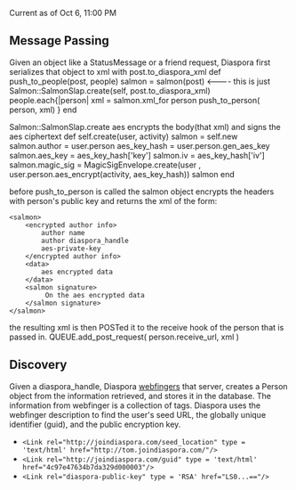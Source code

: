 Current as of Oct 6, 11:00 PM

## Message Passing
Given an object like a StatusMessage or a friend request, Diaspora first serializes that object to xml with post.to_diaspora_xml
    def push_to_people(post, people)
      salmon = salmon(post)                             <---- this is just Salmon::SalmonSlap.create(self, post.to_diaspora_xml)
      people.each{|person|
        xml = salmon.xml_for person
        push_to_person( person, xml)
      }
    end

Salmon::SalmonSlap.create aes encrypts the body(that xml) and signs the aes ciphertext
    def self.create(user, activity)
      salmon = self.new
      salmon.author = user.person
      aes_key_hash = user.person.gen_aes_key
      salmon.aes_key = aes_key_hash['key']
      salmon.iv      = aes_key_hash['iv']
      salmon.magic_sig = MagicSigEnvelope.create(user , user.person.aes_encrypt(activity, aes_key_hash))
      salmon
    end

before push_to_person is called the salmon object encrypts the headers with person's public key and 
returns the xml of the form:

    <salmon>
        <encrypted author info>
            author name
            author diaspora_handle
            aes-private-key
        </encrypted author info>
        <data>
            aes encrypted data
        </data>
        <salmon signature>
             On the aes encrypted data
        </salmon signature>
    </salmon>

the resulting xml is then POSTed it to the receive hook of the person that is passed in.
    QUEUE.add_post_request( person.receive_url, xml )


## Discovery
Given a diaspora_handle, Diaspora [webfingers](http://webfinger.org/) that server, creates a Person object from the information retrieved, and stores it in the database.  The information from webfinger is a collection of <link> tags. Diaspora uses the webfinger description to find the user's seed URL, the globally unique identifier (guid), and the public encryption key.

* `<Link rel="http://joindiaspora.com/seed_location" type = 'text/html' href="http://tom.joindiaspora.com/"/>`
* `<Link rel="http://joindiaspora.com/guid" type = 'text/html' href="4c97e47634b7da329d000003"/>`
* `<Link rel="diaspora-public-key" type = 'RSA' href="LS0...=="/>`